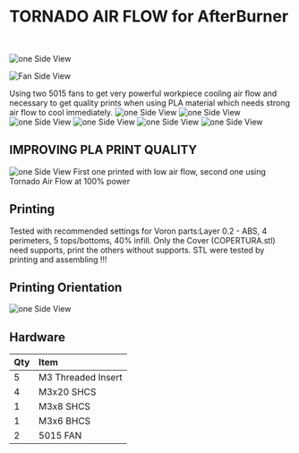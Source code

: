 <H1>TORNADO AIR FLOW for AfterBurner</H1><BR>
  
  ![one Side View](./IMAGE/view_1.PNG)
  
  ![Fan Side View](VORON2_v2.4_Assembly_2021-Oct-05_09-40-37AM-000_CustomizedView7330558810.png)
  
  Using two 5015 fans to get very powerful workpiece cooling air flow and necessary to get quality prints when using PLA material which needs strong air flow to cool immediately.
  ![one Side View](VORON2_v2.4_Assembly_2021-Oct-05_09-38-42AM-000_CustomizedView3324193497.png)
  ![one Side View](VORON2_v2.4_Assembly_2021-Oct-05_09-43-26AM-000_CustomizedView21683038362.png)
  ![one Side View](VORON2_v2.4_Assembly_2021-Oct-05_09-39-30AM-000_CustomizedView5963653453.png)
  ![one Side View](VORON2_v2.4_Assembly_2021-Oct-05_09-40-14AM-000_CustomizedView1894558037.png)
  ![one Side View](VORON2_v2.4_Assembly_2021-Oct-05_09-41-32AM-000_CustomizedView21229218298.png)
  ![one Side View](VORON2_v2.4_Assembly_2021-Oct-05_09-41-46AM-000_CustomizedView1155125900.png)
  
## IMPROVING PLA PRINT QUALITY
![one Side View](compare.jpg)
First one printed with low air flow, second one using Tornado Air Flow at 100% power
  
## Printing

Tested with recommended settings for Voron parts:Layer 0.2 - ABS, 4 perimeters, 5 tops/bottoms, 40% infill.
Only the Cover (COPERTURA.stl) need supports, print the others without supports.
STL were tested by printing and assembling !!!
  
## Printing Orientation
  ![one Side View](orientation.jpg) 

  ## Hardware
  
Qty | Item
:-- | :--
5 | M3 Threaded Insert
4 | M3x20 SHCS
1 | M3x8 SHCS
1 | M3x6 BHCS
2 | 5015 FAN

